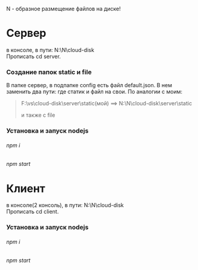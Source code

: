 N - образное размещение файлов на диске!


# Сервер
в консоле, в пути: N:\N\cloud-disk\
Прописать cd server.
### Создание папок static и file
В папке сервер, в подпапке config есть файл default.json. В нем заменить два пути: где статик и файл на свои. 
По аналогии с моим: 
> F:\vs\cloud-disk\server\static(мой) ==> N:\N\cloud-disk\server\static 
> 
> и также с file
### Установка и запуск nodejs
###### npm i
###### npm start

# Клиент
в консоле(2 консоль), в пути: N:\N\cloud-disk\
Прописать cd client.
### Установка и запуск nodejs
###### npm i
###### npm start
